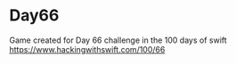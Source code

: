 # Day66

 Game created for Day 66 challenge in the 100 days of swift
 https://www.hackingwithswift.com/100/66
